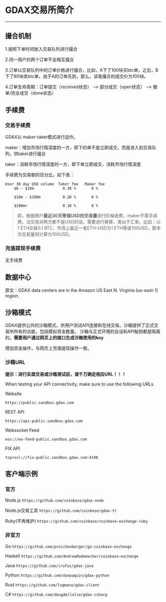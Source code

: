 # GDAX交易所简介 #
--------
## 撮合机制 ##

1.按照下单时间放入交易队列进行撮合

2.同一用户的两个订单不会相互撮合

3.订单以交易队列中的订单价格进行撮合，比如，A下了100块买btc单，之后，B下了80块卖btc单，由于A的订单先到，那么，该笔撮合的成交价为100块。

4.订单生命周期：订单提交（received状态） --> 部分成交（open状态） --> 撤单/完全成交（done状态）

## 手续费 ##
### 交易手续费 ###

GDAX以 maker-taker模式进行运作。

maker：增加市场行情深度的一方，即下的单不是立即成交，而是进入到交易队列，供taker进行撮合

taker：消耗市场行情深度的一方，即下单立即成交，消耗市场行情深度

手续费为交易额的百分比，如下表：

	User 30 day USD volume	Taker fee	Maker fee
		$0 - $10m			  0.30 %	   0 %
		
		$10m - $100m		  0.20 %	   0 %

		$100m+				  0.10 %	   0 %

> 即，根据用户**最近30天等值USD的交易量**进行阶梯收费，maker不需手续费。当交易对两方都不是USD的话，需要进行换算，类似于汇率。比如：以1 ETH交易0.1 BTC，市场上最近一笔ETH-USD为1 ETH等值100USD，那本次交易量则计算为100USD。

### 充值提现手续费 ###
无手续费

## 数据中心 ##

原文：GDAX data centers are in the Amazon US East N. Virginia (us-east-1) region.


## 沙箱模式 ##
GDAX提供公共的沙箱模式，供用户测试API连接和在线交易。沙箱提供了正式交易所所有的功能，包括模拟资金数量。
沙箱与正式环境的会话和API秘钥都是隔离的。**需要用户通过网页上的接口生成沙箱使用的key**

增加资金操作，与网页上充值提现操作一致。

### 沙箱URL ###

**提示：进行实盘交易或沙箱测试前，请千万确定相应URL！！！**

When testing your API connectivity, make sure to use the following URLs.

Website

    https://public.sandbox.gdax.com
REST API

	https://api-public.sandbox.gdax.com
Websocket Feed

	wss://ws-feed-public.sandbox.gdax.com
FIX API

	tcp+ssl://fix-public.sandbox.gdax.com:4198

## 客户端示例 ##
### 官方 ###
Node.js  `https://github.com/coinbase/gdax-node`

Node.js交易工具  `https://github.com/coinbase/gdax-tt`

Ruby(不再维护)	`https://github.com/coinbase/coinbase-exchange-ruby`

### 非官方 ###
Go		`https://github.com/preichenberger/go-coinbase-exchange`

Haskell	`https://github.com/AndrewRademacher/coinbase-exchange`

Java	`https://github.com/irufus/gdax-java`

Python	`https://github.com/danpaquin/gdax-python`

Rust	`https://github.com/luqmana/gdax-client`

C#		`https://github.com/dougdellolio/gdax-csharp`

